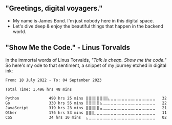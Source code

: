 ## "Greetings, digital voyagers."

- My name is James Bond. I'm just nobody here in this digital space. 
- Let's dive deep & enjoy the beautiful things that happen in the backend world.

## "Show Me the Code." - Linus Torvalds
In the immortal words of Linus Torvalds, *"Talk is cheap. Show me the code."* So here's my ode to that sentiment, a snippet of my journey etched in digital ink:

<!--START_SECTION:waka-->

```txt
From: 18 July 2022 - To: 04 September 2023

Total Time: 1,496 hrs 48 mins

Python             490 hrs 25 mins ⣿⣿⣿⣿⣿⣿⣿⣿⣄⣀⣀⣀⣀⣀⣀⣀⣀⣀⣀⣀⣀⣀⣀⣀⣀   32.76 %
Go                 330 hrs 55 mins ⣿⣿⣿⣿⣿⣦⣀⣀⣀⣀⣀⣀⣀⣀⣀⣀⣀⣀⣀⣀⣀⣀⣀⣀⣀   22.11 %
JavaScript         319 hrs 23 mins ⣿⣿⣿⣿⣿⣤⣀⣀⣀⣀⣀⣀⣀⣀⣀⣀⣀⣀⣀⣀⣀⣀⣀⣀⣀   21.34 %
Other              176 hrs 53 mins ⣿⣿⣿⣀⣀⣀⣀⣀⣀⣀⣀⣀⣀⣀⣀⣀⣀⣀⣀⣀⣀⣀⣀⣀⣀   11.82 %
CSS                34 hrs 10 mins  ⣦⣀⣀⣀⣀⣀⣀⣀⣀⣀⣀⣀⣀⣀⣀⣀⣀⣀⣀⣀⣀⣀⣀⣀⣀   02.28 %
```

<!--END_SECTION:waka-->
